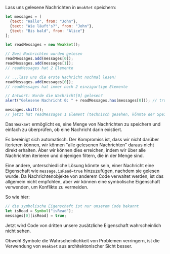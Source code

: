 Lass uns gelesene Nachrichten in `WeakSet` speichern:

```js run
let messages = [
  {text: "Hallo", from: "John"},
  {text: "Wie läuft's?", from: "John"},
  {text: "Bis bald", from: "Alice"}
];

let readMessages = new WeakSet();

// Zwei Nachrichten wurden gelesen
readMessages.add(messages[0]);
readMessages.add(messages[1]);
// readMessages hat 2 Elemente

// ...lass uns die erste Nachricht nochmal lesen!
readMessages.add(messages[0]);
// readMessages hat immer noch 2 einzigartige Elemente

// Antwort: Wurde die Nachricht[0] gelesen?
alert("Gelesene Nachricht 0: " + readMessages.has(messages[0])); // true

messages.shift();
// jetzt hat readMessages 1 Element (technisch gesehen, könnte der Speicher später bereinigt werden)
```

Das `WeakSet` ermöglicht es, eine Menge von Nachrichten zu speichern und einfach zu überprüfen, ob eine Nachricht darin existiert.

Es bereinigt sich automatisch. Der Kompromiss ist, dass wir nicht darüber iterieren können, wir können "alle gelesenen Nachrichten" daraus nicht direkt erhalten. Aber wir können dies erreichen, indem wir über alle Nachrichten iterieren und diejenigen filtern, die in der Menge sind.

Eine andere, unterschiedliche Lösung könnte sein, einer Nachricht eine Eigenschaft wie `message.isRead=true` hinzuzufügen, nachdem sie gelesen wurde. Da Nachrichtenobjekte von anderem Code verwaltet werden, ist das allgemein nicht empfohlen, aber wir können eine symbolische Eigenschaft verwenden, um Konflikte zu vermeiden.

So wie hier:
```js
// die symbolische Eigenschaft ist nur unserem Code bekannt
let isRead = Symbol("isRead");
messages[0][isRead] = true;
```

Jetzt wird Code von dritten unsere zusätzliche Eigenschaft wahrscheinlich nicht sehen.

Obwohl Symbole die Wahrscheinlichkeit von Problemen verringern, ist die Verwendung von `WeakSet` aus architektonischer Sicht besser.

